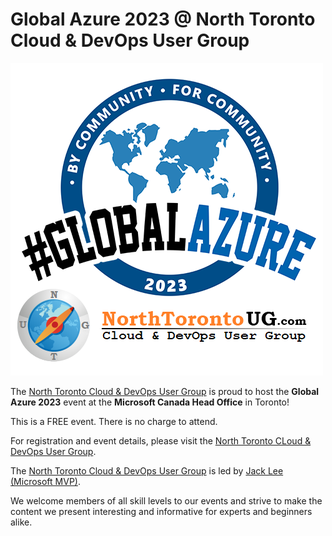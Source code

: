 # Global Azure 2023 @ North Toronto Cloud & DevOps User Group

[![NorthTorontoUG.com](NorthTorontoUG.png "North Toronto Cloud & DevOps User Group")](https://www.meetup.com/northtorontoug/)

The [North Toronto Cloud & DevOps User Group](https://www.meetup.com/northtorontoug/) is proud to host the **Global Azure 2023** event at the **Microsoft Canada Head Office** in Toronto!

This is a FREE event. There is no charge to attend.

For registration and event details, please visit the [North Toronto CLoud & DevOps User Group](https://www.meetup.com/northtorontoug/events/291512241/).

The [North Toronto Cloud & DevOps User Group](https://www.meetup.com/northtorontoug/) is led by [Jack Lee (Microsoft MVP)](https://twitter.com/jlee_consulting).

We welcome members of all skill levels to our events and strive to make the content we present interesting and informative for experts and beginners alike.